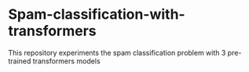 # Spam-classification-with-transformers
This repository experiments the spam classification problem with 3 pre-trained transformers models
